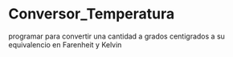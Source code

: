 # Conversor_Temperatura
programar para convertir una cantidad a grados centigrados a su equivalencio en Farenheit y Kelvin
